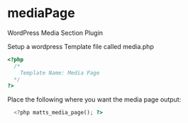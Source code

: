 mediaPage
=========

WordPress Media Section Plugin

Setup a wordpress Template file called media.php

```php
<?php
  /*
    Template Name: Media Page
  */
?>
```

Place the following where you want the media page output:

```php
  <?php matts_media_page(); ?>
```
